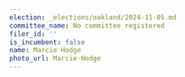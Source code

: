 ```yaml
---
election: _elections/oakland/2024-11-05.md
committee_name: No committee registered
filer_id: ''
is_incumbent: false
name: Marcie Hodge
photo_url: Marcie-Hodge
---
```

